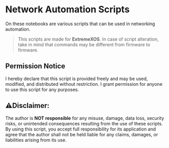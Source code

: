 # Network Automation Scripts

On these notebooks are various scripts that can be used in networking automation. 

>This scripts are made for **ExtremeXOS**. In case of script alteration, take in mind that commands may be different from firmware to firmware.

## Permission Notice
I hereby declare that this script is provided freely and may be used, modified, and distributed without restriction. I grant permission for anyone to use this script for any purposes. 

## ⚠️Disclaimer:
The author is **NOT responsible** for any misuse, damage, data loss, security risks, or unintended consequences resulting from the use of these scripts. By using this script, you accept full responsibility for its application and agree that the author shall not be held liable for any claims, damages, or liabilities arising from its use.
